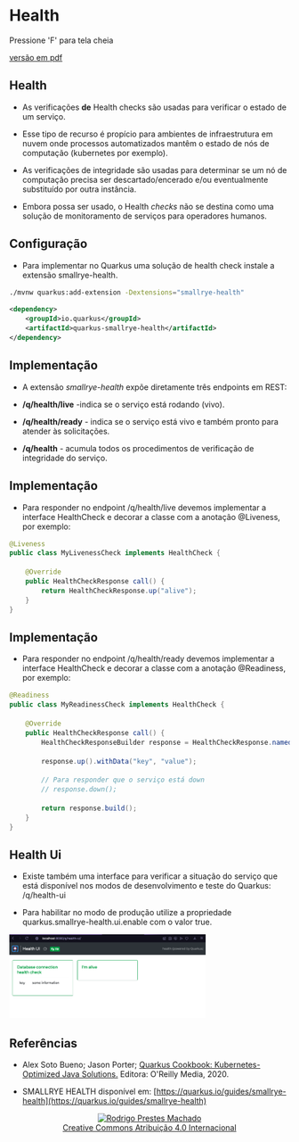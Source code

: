 <!-- .slide: data-background-opacity="0.3" data-background-image="https://pw2.rpmhub.dev/topicos/microservices/slides/img/title.jpg" data-transition="convex" -->
# Health
<!-- .element: style="margin-bottom:100px; font-size: 60px; color:white; font-family: Marker Felt;" -->

Pressione 'F' para tela cheia
<!-- .element: style="margin-bottom:10px; font-size: 15px; color:white" -->

[versão em pdf](?print-pdf)
<!-- .element: style="margin-bottom 25px; font-size: 15px; color:white" -->


<!-- .slide: data-background="#21093D" data-transition="convex" -->
## Health
<!-- .element: style="margin-bottom:50px; font-size: 50px; color:white; font-family: Marker Felt;" -->

* As verificações **de** Health checks são usadas para verificar o estado de um serviço.
<!-- .element: style="margin-bottom:50px; font-size: 25px; color:white" -->

* Esse tipo de recurso é propício para ambientes de infraestrutura em nuvem onde processos automatizados mantêm o estado de nós de computação (kubernetes por exemplo).
<!-- .element: style="margin-bottom:50px; font-size: 25px; color:white" -->

* As verificações de integridade são usadas para determinar se um nó de computação precisa ser descartado/encerado e/ou eventualmente substituído por outra instância.
<!-- .element: style="margin-bottom:50px; font-size: 25px; color:white" -->

* Embora possa ser usado, o Health _checks_ não se destina como uma solução de monitoramento de serviços para operadores humanos.
<!-- .element: style="margin-bottom:50px; font-size: 25px; color:white" -->


<!-- .slide: data-background="#21093D" data-transition="convex" -->
## Configuração
<!-- .element: style="margin-bottom:50px; font-size: 50px; color:white; font-family: Marker Felt;" -->

* Para implementar no Quarkus uma solução de health check instale a extensão smallrye-health.
<!-- .element: style="margin-bottom:50px; font-size: 25px; color:white" -->

```sh
./mvnw quarkus:add-extension -Dextensions="smallrye-health"
```
<!-- .element: style="margin-bottom:50px; font-size: 18px; font-family: arial; color:black; background-color: #F2FAF3;" -->

```xml
<dependency>
    <groupId>io.quarkus</groupId>
    <artifactId>quarkus-smallrye-health</artifactId>
</dependency>
```
<!-- .element: style="margin-bottom:50px; font-size: 18px; font-family: arial; color:black; background-color: #F2FAF3;" -->


<!-- .slide: data-background="#21093D" data-transition="convex" -->
## Implementação
<!-- .element: style="margin-bottom:50px; font-size: 50px; color:white; font-family: Marker Felt;" -->

* A extensão _smallrye-health_ expõe diretamente três endpoints em REST:
<!-- .element: style="margin-bottom:50px; font-size: 25px; color:white" -->

  * **/q/health/live** -indica se o serviço está rodando (vivo).
  <!-- .element: style="margin-bottom:50px; font-size: 25px; color:white" -->

  * **/q/health/ready** - indica se o serviço está vivo e também pronto para atender às solicitações.
  <!-- .element: style="margin-bottom:50px; font-size: 25px; color:white" -->

  * **/q/health** - acumula todos os procedimentos de verificação de integridade do serviço.
  <!-- .element: style="margin-bottom:50px; font-size: 25px; color:white" -->


<!-- .slide: data-background="#21093D" data-transition="convex" -->
## Implementação
<!-- .element: style="margin-bottom:50px; font-size: 50px; color:white; font-family: Marker Felt;" -->

* Para responder no endpoint /q/health/live devemos implementar a interface HealthCheck e decorar a classe com a anotação @Liveness, por exemplo:
<!-- .element: style="margin-bottom:50px; font-size: 25px; color:white" -->

```java
@Liveness
public class MyLivenessCheck implements HealthCheck {

    @Override
    public HealthCheckResponse call() {
        return HealthCheckResponse.up("alive");
    }
}
```
<!-- .element: style="margin-bottom:50px; font-size: 18px; font-family: arial; color:black; background-color: #F2FAF3;" -->


<!-- .slide: data-background="#21093D" data-transition="convex" -->
## Implementação
<!-- .element: style="margin-bottom:50px; font-size: 50px; color:white; font-family: Marker Felt;" -->

* Para responder no endpoint /q/health/ready devemos implementar a interface HealthCheck e decorar a classe com a anotação @Readiness, por exemplo:
<!-- .element: style="margin-bottom:50px; font-size: 25px; color:white" -->

```java
@Readiness
public class MyReadinessCheck implements HealthCheck {

    @Override
    public HealthCheckResponse call() {
        HealthCheckResponseBuilder response = HealthCheckResponse.named("Database connection health check");

        response.up().withData("key", "value");

        // Para responder que o serviço está down
        // response.down();

        return response.build();
    }
}
```
<!-- .element: style="margin-bottom:50px; font-size: 18px; font-family: arial; color:black; background-color: #F2FAF3;" -->


<!-- .slide: data-background="#21093D" data-transition="convex" -->
## Health Ui
<!-- .element: style="margin-bottom:50px; font-size: 50px; color:white; font-family: Marker Felt;" -->

* Existe também uma interface para verificar a situação do serviço que está disponível nos modos de desenvolvimento e teste do Quarkus: /q/health-ui
<!-- .element: style="margin-bottom:50px; font-size: 25px; color:white" -->

* Para habilitar no modo de produção utilize a propriedade quarkus.smallrye-health.ui.enable com o valor true.
<!-- .element: style="margin-bottom:50px; font-size: 25px; color:white" -->

<img src="img/health-ui.png" width="70%" height="70%"/><br/>


<!-- .slide: data-background="#21093D" data-transition="convex" -->
## Referências
<!-- .element: style="margin-bottom:50px; font-size: 50px; color:white; font-family: Marker Felt;" -->

* Alex Soto Bueno; Jason Porter; [Quarkus Cookbook: Kubernetes-Optimized Java Solutions.](https://www.amazon.com.br/gp/product/B08D364VMD/ref=as_li_tl?ie=UTF8&camp=1789&creative=9325&creativeASIN=B08D364VMD&linkCode=as2&tag=rpmhub-20&linkId=2f82a4bb959a1797ec9791e0af68d1af) Editora: O'Reilly Media, 2020.
<!-- .element: style="margin-bottom:50px; font-size: 25px; color:white" -->

* SMALLRYE HEALTH disponível em: [https://quarkus.io/guides/smallrye-health](https://quarkus.io/guides/smallrye-health)
<!-- .element: style="margin-bottom:70px; font-size: 25px; color:white" -->

<center>
<a href="https://rpmhub.dev" target="blanck"><img src="../../../imgs/logo.png" alt="Rodrigo Prestes Machado" width="3%" height="3%" border=0 style="border:0; text-decoration:none; outline:none"></a><br/>
<a rel="license" href="http://creativecommons.org/licenses/by/4.0/">Creative Commons Atribuição 4.0 Internacional</a>
</center>